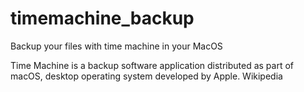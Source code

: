 # timemachine_backup
Backup your files with time machine in your MacOS

Time Machine is a backup software application distributed as part of macOS, desktop operating system developed by Apple. Wikipedia
